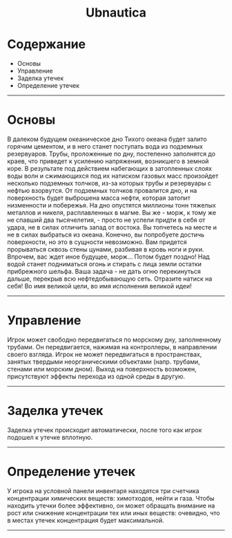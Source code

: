 <html>
<center><h1> Ubnautica</h1></center>

# Содержание

* Основы
* Управление
* Заделка утечек
* Определение утечек


* * *
# Основы
В далеком будущем океаническое дно Тихого океана будет залито горячим цементом, и в него станет поступать вода из подземных резервуаров. Трубы, проложенные по дну, постепенно заполнятся до краев, что приведет к усилению напряжения, возникшего в земной коре.  В результате под действием набегающих в затопленных слоях воды волн и сжимающихся под их натиском газовых масс произойдет несколько подземных толчков, из-за которых трубы и резервуары с нефтью взорвутся.  От подземных толчков провалится дно, и на поверхность будет выброшена масса нефти, которая затопит низменности и побережья. На дно опустятся миллионы тонн тяжелых металлов и никеля, расплавленных в магме.
Вы же - морж, к тому же не спавший два тысячелетия, - просто не успели придти в себя от удара, не в силах отличить запад от востока.  Вы топчетесь на месте и не в силах выбраться из океана.  Конечно, вы попробуете достичь поверхности, но это в сущности невозможно.  Вам придется прорываться сквозь стены цунами, разбивая в кровь ноги и руки. Впрочем, вас ждет иное будущее, морж...  Потом будет поздно! Над водой станет подниматься огонь и стирать с лица земли остатки прибрежного шельфа. Ваша задача - не дать огню перекинуться дальше, перекрыв всю нефтедобывающую сеть. Отразите натиск на себя! Во имя великой цели, во имя исполнения великой идеи!

* * *
# Управление
Игрок может свободно передвигаться по морскому дну, заполненному трубами. Он передвигается, нажимая на контроллеры, в направлении своего взгляда.  Игрок не может передвигаться в пространствах, занятых твердыми неорганическими объектами (напр. трубами, стенами или морским дном). Выход на поверхность возможен, присутствуют эффекты перехода из одной среды в другую.

* * *
# Заделка утечек
Заделка утечек происходит автоматически, после того как игрок подошел к утечке вплотную.
* * *
# Определение утечек
У игрока на условной панели инвентаря находятся три счетчика концентрации химических веществ: химотходов, нейти и газа. Чтобы находить утечки более эффективно, он может обращать внимание на рост или снижение концентрации тех или иных веществ: очевидно, что в местах утечек концентрация будет максимальной.
* * *
</html>